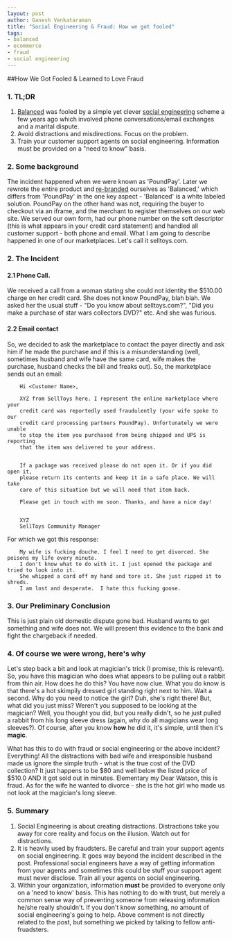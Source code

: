 ```yaml
---
layout: post
author: Ganesh Venkataraman
title: "Social Engineering & Fraud: How we got fooled"
tags:
- balanced
- ecommerce
- fraud
- social engineering
---
```


##How We Got Fooled & Learned to Love Fraud

### 1. TL;DR

1. [Balanced](https://www.balancedpayments.com/) was fooled by a simple yet clever [social engineering](http://en.wikipedia.org/wiki/Social_engineering_(security)) scheme a few years ago which involved phone conversations/email exchanges and a marital dispute.
2. Avoid distractions and misdirections. Focus on the problem.
3. Train your customer support agents on social engineering. Information must be provided
on a "need to know" basis.

### 2. Some background
The incident happened when we were known as 'PoundPay'. Later we rewrote the entire
product and [re-branded](http://blog.balancedpayments.com/startup-rebranding-poundpay-balanced/) ourselves as 'Balanced,' which differs from 'PoundPay' in the one key aspect - 'Balanced' is a white labeled
solution. PoundPay on the other hand was not, requiring the buyer to checkout via an iframe, and the merchant to register themselves on our web site. We served our own form, had our
phone number on the soft descriptor (this is what appears in your credit card
statement) and handled all customer support - both phone and email. What I am
going to describe happened in one of our marketplaces. Let's call it
selltoys.com.

### 2. The Incident

#### 2.1 Phone Call.

We received a call from a woman stating she could not identity the $510.00
charge on her credit card. She does not know PoundPay, blah blah. We asked her
the usual stuff - "Do you know about selltoys.com?", "Did you make a purchase
of star wars collectors DVD?" etc. And she was furious. 

#### 2.2 Email contact

So, we decided to ask the marketplace to contact the payer directly and ask him if he made the
purchase and if this is a misunderstanding (well, sometimes husband and wife
have the same card, wife makes the purchase, husband checks the bill and freaks
out). So, the marketplace sends out an email:


        Hi <Customer Name>,

        XYZ from SellToys here. I represent the online marketplace where your 
        credit card was reportedly used fraudulently (your wife spoke to our 
        credit card processing partners PoundPay). Unfortunately we were unable 
        to stop the item you purchased from being shipped and UPS is reporting 
        that the item was delivered to your address.


        If a package was received please do not open it. Or if you did open it, 
        please return its contents and keep it in a safe place. We will take 
        care of this situation but we will need that item back.

        Please get in touch with me soon. Thanks, and have a nice day!


        XYZ
        SellToys Community Manager

For which we got this response:


        My wife is fucking douche. I feel I need to get divorced. She poisons my life every minute.  
        I don't know what to do with it. I just opened the package and tried to look into it. 
        She whipped a card off my hand and tore it. She just ripped it to shreds. 
        I am lost and desperate.  I hate this fucking goose.


### 3. Our Preliminary Conclusion

This is just plain old domestic dispute gone bad. Husband wants to get
something and wife does not. We will present this evidence to the bank and
fight the chargeback if needed.


### 4. Of course we were wrong, here's why

Let's step back a bit and look at magician's trick (I promise, this is relevant). So, you have this magician
who does what appears to be pulling out a rabbit from thin air. How does he do
this? You have now clue. What you do know is that there's a hot skimpily
dressed girl standing right next to him. Wait a second. Why do you need to
notice the girl? Duh, she's right there! But, what did you just miss? Weren't
you supposed to be looking at the magician? Well, you thought you did, but you
really didn't, so he just pulled a rabbit from his long sleeve dress (again,
why do all magicians wear long sleeves?). Of course, after you know __how__ he
did it, it's simple, until then it's __magic__.

What has this to do with fraud or social engineering or the above incident?
Everything! All the distractions with bad wife and irresponsible husband made
us ignore the simple truth - what is the true cost of the DVD collection? It
just happens to be $80 and well below the listed price of $510.0 AND it got
sold out in minutes. Elementary my Dear Watson, this is fraud. As for the wife
he wanted to divorce - she is the hot girl who made us not look at the magician's long sleeve.

### 5. Summary

1. Social Engineering is about creating distractions. Distractions take you
away for core reality and focus on the illusion. Watch out for distractions.
2. It is heavily used by fraudsters. Be careful and train your support agents
on social engineering. It goes way beyond the incident described in the post.
Professional social engineers have a way of getting information from your
agents and sometimes this could be stuff your support agent must never
disclose. Train all your agents on social engineering.
3. Within your organization, information __must__ be provided to everyone only
on a 'need to know' basis. This has nothing to do with trust, but merely a
common sense way of preventing someone from releasing information he/she really
shouldn't. If you don't know something, no amount of social engineering's going
to help. Above comment is not directly related to the post, but something we
picked by talking to fellow anti-fruadsters.
